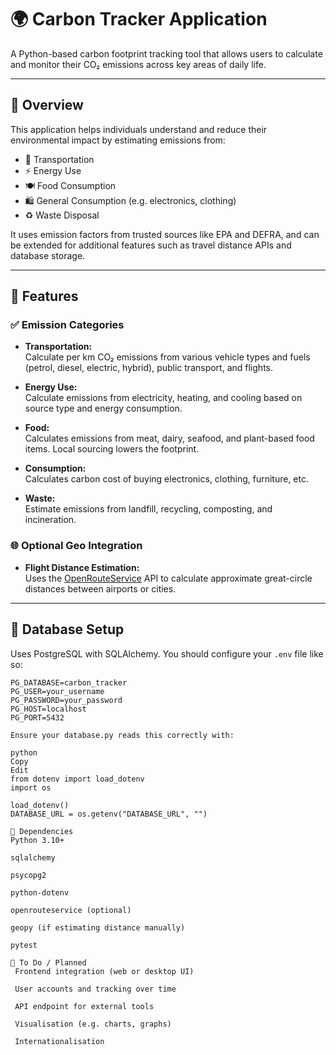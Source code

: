 # 🌍 Carbon Tracker Application

A Python-based carbon footprint tracking tool that allows users to calculate and monitor their CO₂ emissions across key areas of daily life.

---

## 🚀 Overview

This application helps individuals understand and reduce their environmental impact by estimating emissions from:

- 🚗 Transportation  
- ⚡ Energy Use  
- 🍽️ Food Consumption  
- 🛍️ General Consumption (e.g. electronics, clothing)  
- ♻️ Waste Disposal  

It uses emission factors from trusted sources like EPA and DEFRA, and can be extended for additional features such as travel distance APIs and database storage.

---

## 🧠 Features

### ✅ Emission Categories

- **Transportation:**  
  Calculate per km CO₂ emissions from various vehicle types and fuels (petrol, diesel, electric, hybrid), public transport, and flights.

- **Energy Use:**  
  Calculate emissions from electricity, heating, and cooling based on source type and energy consumption.

- **Food:**  
  Calculates emissions from meat, dairy, seafood, and plant-based food items. Local sourcing lowers the footprint.

- **Consumption:**  
  Calculates carbon cost of buying electronics, clothing, furniture, etc.

- **Waste:**  
  Estimate emissions from landfill, recycling, composting, and incineration.

### 🌐 Optional Geo Integration

- **Flight Distance Estimation:**  
  Uses the [OpenRouteService](https://openrouteservice.org/) API to calculate approximate great-circle distances between airports or cities.

---

## 💾 Database Setup

Uses PostgreSQL with SQLAlchemy. You should configure your `.env` file like so:

```dotenv
PG_DATABASE=carbon_tracker
PG_USER=your_username
PG_PASSWORD=your_password
PG_HOST=localhost
PG_PORT=5432

Ensure your database.py reads this correctly with:

python
Copy
Edit
from dotenv import load_dotenv
import os

load_dotenv()
DATABASE_URL = os.getenv("DATABASE_URL", "")

🔧 Dependencies
Python 3.10+

sqlalchemy

psycopg2

python-dotenv

openrouteservice (optional)

geopy (if estimating distance manually)

pytest

📌 To Do / Planned
 Frontend integration (web or desktop UI)

 User accounts and tracking over time

 API endpoint for external tools

 Visualisation (e.g. charts, graphs)

 Internationalisation